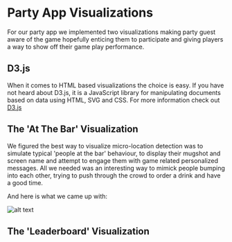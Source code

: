 # Party App Visualizations

For our party app we implemented two visualizations making party guest aware of the game hopefully enticing them to participate and giving  players a way to show off their game play performance.

## D3.js

When it comes to HTML based visualizations the choice is easy. If you have not heard about D3.js, it is a JavaScript library for manipulating documents based on data using HTML, SVG and CSS. For more information check out [D3.js](http://www.d3js.org)


## The 'At The Bar' Visualization

We figured the best way to visualize micro-location detection was to simulate typical 'people at the bar' behaviour, to display their mugshot and screen name and attempt to engage them with game related personalized messages. All we needed was an interesting way to mimick people bumping into each other, trying to push through the crowd to order a drink and have a good time.

And here is what we came up with:

![alt text](https://ojectlab.github.com/adam-p/markdown-here/raw/master/src/common/images/icon48.png "At The Bar Visualization")

## The 'Leaderboard' Visualization






